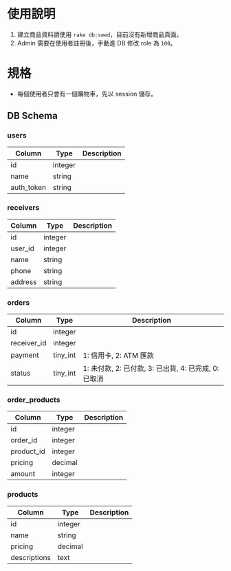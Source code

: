 # 使用說明

1. 建立商品資料請使用 `rake db:seed`，目前沒有新增商品頁面。
2. Admin 需要在使用者註冊後，手動進 DB 修改 role 為 `100`。

# 規格

- 每個使用者只會有一個購物車，先以 session 儲存。

## DB Schema

### users

| Column     | Type    | Description |
| ---------- | ------- | ----------- |
| id         | integer |             |
| name       | string  |             |
| auth_token | string  |             |

### receivers

| Column  | Type    | Description |
| ------- | ------- | ----------- |
| id      | integer |             |
| user_id | integer |             |
| name    | string  |             |
| phone   | string  |             |
| address | string  |             |

### orders

| Column      | Type     | Description                            |
| ----------- | -------- | -------------------------------------- |
| id          | integer  |                                        |
| receiver_id | integer  |                                        |
| payment     | tiny_int | 1: 信用卡, 2: ATM 匯款                      |
| status      | tiny_int | 1: 未付款, 2: 已付款, 3: 已出貨, 4: 已完成, 0: 已取消 |


### order_products

| Column     | Type    | Description |
| ---------- | ------- | ----------- |
| id         | integer |             |
| order_id   | integer |             |
| product_id | integer |             |
| pricing    | decimal |             |
| amount     | integer |             |


### products

| Column       | Type    | Description |
| ------------ | ------- | ----------- |
| id           | integer |             |
| name         | string  |             |
| pricing      | decimal |             |
| descriptions | text    |             |

